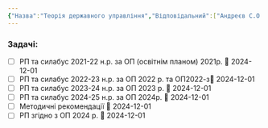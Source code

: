 ```yaml
---
{"Назва":"Теорія державного управління","Відповідальний":["Андреєв С.О."],"Тип":"Обов'язковий","Кафедра":"Політичних наук і права","dg-publish":true,"permalink":"/work/uni/administrative/faculty/akreditacziya/bakalavrat/281/teoriya-derzhavnogo-upravlinnya/","dgPassFrontmatter":true}
---
```


### Задачі:
- [ ] РП та силабус 2021-22 н.р. за ОП (освітнім планом) 2021р. 📅 2024-12-01
- [ ] РП та силабус 2022-23 н.р. за ОП 2022 р. та ОП2022-з📅 2024-12-01
- [ ] РП та силабус 2023-24 н.р. за ОП 2023 р.  📅 2024-12-01
- [ ] РП та силабус 2024-25 н.р. за ОП 2024р.  📅 2024-12-01
- [ ] Методичні рекомендації 📅 2024-12-01 
- [ ] РП згідно з ОП 2024 р. 📅 2024-12-01
